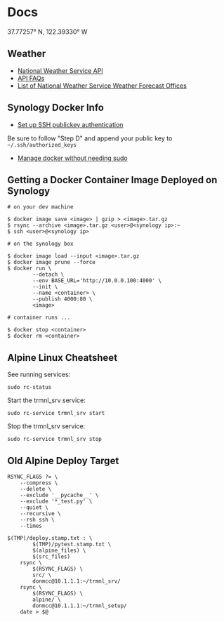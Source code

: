 # Docs

37.77257° N, 122.39330° W


## Weather

- [National Weather Service API](https://www.weather.gov/documentation/services-web-api)
- [API FAQs](https://weather-gov.github.io/api/)
- [List of National Weather Service Weather Forecast Offices](https://en.wikipedia.org/wiki/Template%3AList_of_National_Weather_Service_Weather_Forecast_Offices)


## Synology Docker Info

- [Set up SSH publickey authentication](https://kb.synology.com/en-my/DSM/tutorial/How_to_log_in_to_DSM_with_key_pairs_as_admin_or_root_permission_via_SSH_on_computers)

Be sure to follow "Step D" and append your public key to `~/.ssh/authorized_keys`

- [Manage docker without needing sudo](https://davejansen.com/manage-docker-without-needing-sudo-on-your-synology-nas/)


## Getting a Docker Container Image Deployed on Synology

    # on your dev machine

    $ docker image save <image> | gzip > <image>.tar.gz
    $ rsync --archive <image>.tar.gz <user>@<synology ip>:~
    $ ssh <user>@<synology ip>
    
    # on the synology box
    
    $ docker image load --input <image>.tar.gz
    $ docker image prune --force
    $ docker run \
            --detach \
            --env BASE_URL='http://10.0.0.100:4000' \
            --init \
            --name <container> \
            --publish 4000:80 \
            <image>
    
    # container runs ...
    
    $ docker stop <container>
    $ docker rm <container>


## Alpine Linux Cheatsheet

See running services:

    sudo rc-status

Start the trmnl_srv service:

    sudo rc-service trmnl_srv start

Stop the trmnl_srv service:

    sudo rc-service trmnl_srv stop


## Old Alpine Deploy Target

    RSYNC_FLAGS ?= \
		--compress \
		--delete \
		--exclude '__pycache__' \
		--exclude '*_test.py' \
		--quiet \
		--recursive \
		--rsh ssh \
		--times

    $(TMP)/deploy.stamp.txt : \
            $(TMP)/pytest.stamp.txt \
            $(alpine_files) \
            $(src_files)
        rsync \
            $(RSYNC_FLAGS) \
            src/ \
            donmcc@10.1.1.1:~/trmnl_srv/
        rsync \
            $(RSYNC_FLAGS) \
            alpine/ \
            donmcc@10.1.1.1:~/trmnl_setup/
        date > $@
